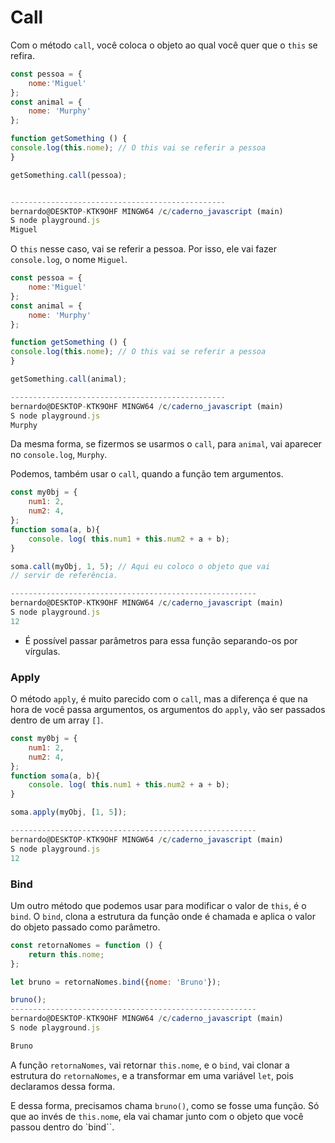 # Call

Com o método `call`, você coloca o objeto ao qual você quer que o `this` se refira. 

```javascript
const pessoa = {
    nome:'Miguel'
};
const animal = {
    nome: 'Murphy'
};

function getSomething () {
console.log(this.nome); // O this vai se referir a pessoa
}

getSomething.call(pessoa);


------------------------------------------------
bernardo@DESKTOP-KTK9OHF MINGW64 /c/caderno_javascript (main)
S node playground.js
Miguel
```

O `this` nesse caso, vai se referir a pessoa. Por isso, ele vai fazer `console.log`, o nome `Miguel`.

```javascript
const pessoa = {
    nome:'Miguel'
};
const animal = {
    nome: 'Murphy'
};

function getSomething () {
console.log(this.nome); // O this vai se referir a pessoa
}

getSomething.call(animal);

------------------------------------------------
bernardo@DESKTOP-KTK9OHF MINGW64 /c/caderno_javascript (main)
S node playground.js
Murphy
```

Da mesma forma, se fizermos se usarmos o `call`, para `animal`, vai aparecer no `console.log`, `Murphy`.

Podemos, também usar o `call`, quando a função tem argumentos. 

```javascript
const my0bj = {
    num1: 2,
    num2: 4,
};
function soma(a, b){
    console. log( this.num1 + this.num2 + a + b);
}

soma.call(myObj, 1, 5); // Aqui eu coloco o objeto que vai 
// servir de referência.

-------------------------------------------------------
bernardo@DESKTOP-KTK9OHF MINGW64 /c/caderno_javascript (main)
S node playground.js
12 
```

- É possível passar parâmetros para essa função separando-os por vírgulas.

### Apply

O método `apply`, é muito parecido com o `call`, mas a diferença é que na hora de você passa argumentos, os argumentos do `apply`, vão ser passados dentro de um array `[]`.

```javascript
const my0bj = {
    num1: 2,
    num2: 4,
};
function soma(a, b){
    console. log( this.num1 + this.num2 + a + b);
}

soma.apply(myObj, [1, 5]); 

-------------------------------------------------------
bernardo@DESKTOP-KTK9OHF MINGW64 /c/caderno_javascript (main)
S node playground.js
12 
```

### Bind

Um outro método que podemos usar para modificar o valor de `this`, é o `bind`. O `bind`, clona a estrutura da função onde é chamada e aplica o valor do objeto passado como parâmetro. 

```javascript
const retornaNomes = function () {
    return this.nome;
};

let bruno = retornaNomes.bind({nome: 'Bruno'});

bruno();
-------------------------------------------------------
bernardo@DESKTOP-KTK9OHF MINGW64 /c/caderno_javascript (main)
S node playground.js

Bruno
```

A função `retornaNomes`, vai retornar `this.nome`, e o `bind`, vai clonar a estrutura do `retornaNomes`, e a transformar em uma variável `let`, pois declaramos dessa forma. 

E dessa forma, precisamos chama `bruno()`, como se fosse uma função. Só que ao invés de `this.nome`, ela vai chamar junto com o objeto que você passou dentro do `bind``. 


